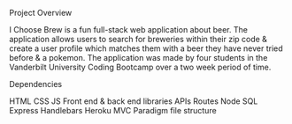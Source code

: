 Project Overview

I Choose Brew is a fun full-stack web application about beer. The application allows users to search for breweries within their zip code & create a user profile which matches them with a beer they have never tried before & a pokemon. The application was made by four students in the Vanderbilt University Coding Bootcamp over a two week period of time. 

Dependencies

HTML
CSS
JS
Front end & back end libraries
APIs
Routes
Node
SQL
Express
Handlebars
Heroku 
MVC Paradigm file structure
